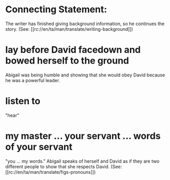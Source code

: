 # Connecting Statement:

The writer has finished giving background information, so he continues the story. (See: [[rc://en/ta/man/translate/writing-background]])

# lay before David facedown and bowed herself to the ground

Abigail was being humble and showing that she would obey David because he was a powerful leader.

# listen to

"hear"

# my master ... your servant ... words of your servant

"you ... my words." Abigail speaks of herself and David as if they are two different people to show that she respects David. (See: [[rc://en/ta/man/translate/figs-pronouns]])